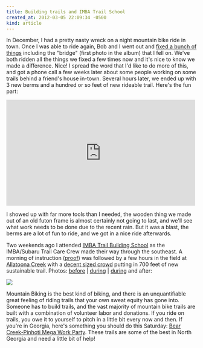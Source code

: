 ```yaml
---
title: Building trails and IMBA Trail School
created_at: 2012-03-05 22:09:34 -0500
kind: article
---
```

In December, I had a pretty nasty wreck on a night mountain bike ride in town.  Once I was able to ride again, Bob and I went out and <a href="http://ckdake.com/gallery/2011/trailfixing/">fixed a bunch of things</a> including the "bridge" (first photo in the album) that I fell on. We've both ridden all the things we fixed a few times now and it's nice to know we made a difference. Nice! I spread the word that I'd like to do more of this, and got a phone call a few weeks later about some people working on some trails behind a friend's house in-town.  Several hours later, we ended up with 3 new berms and a hundred or so feet of new rideable trail.  Here's the fun part:

<iframe src="https://player.vimeo.com/video/36670537" width="500" height="281" frameborder="0" webkitAllowFullScreen mozallowfullscreen allowFullScreen></iframe>

I showed up with far more tools than I needed, the wooden thing we made out of an old futon frame is almost certainly not going to last, and we'll see what work needs to be done due to the recent rain.  But it was a blast, the berms are a lot of fun to ride, and we got in a nice ride afterwards.

Two weekends ago I attended <a href="http://www.imba.com/tcc/imba-trailbuilding-schools">IMBA Trail Building School</a> as the IMBA/Subaru Trail Care Crew made their way through the southeast.   A morning of instruction (<a href="http://www.flickr.com/photos/morganlommele/6936630389/in/set-72157629105748168">proof</a>) was followed by a few hours in the field at <a href="http://www.singletracks.com/bike-trails/allatoona-creek.html">Allatoona Creek</a> with a <a href="http://www.flickr.com/photos/morganlommele/6790516134/in/set-72157629105748168">decent sized crowd</a> putting in 700 feet of new sustainable trail.   Photos:  <a href="http://www.flickr.com/photos/morganlommele/6790516560/in/set-72157629105748168">before</a> | <a href="http://www.flickr.com/photos/morganlommele/6790517812/in/set-72157629105748168">during</a> | <a href="http://www.flickr.com/photos/morganlommele/6936634239/in/set-72157629105748168">during</a> and after:

<a href="http://www.flickr.com/photos/morganlommele/6790521280/in/set-72157629105748168"><img src="http://farm8.staticflickr.com/7189/6790521280_cbe2fe0f61_z.jpg"></a>

Mountain Biking is the best kind of biking, and there is an unquantifiable great feeling of riding trails that your own sweat equity has gone into.  Someone has to build trails, and the vast majority of mountain bike trails are built with a combination of volunteer labor and donations.  If you ride on trails, you owe it to yourself to pitch in a little bit every now and then.  If you're in Georgia, here's something you should do this Saturday: <a href="https://www.imba.com/civicrm/event/info?reset=1&id=204">Bear Creek-Pinhoti Mega Work Party</a>.  These trails are some of the best in North Georgia and need a little bit of help!